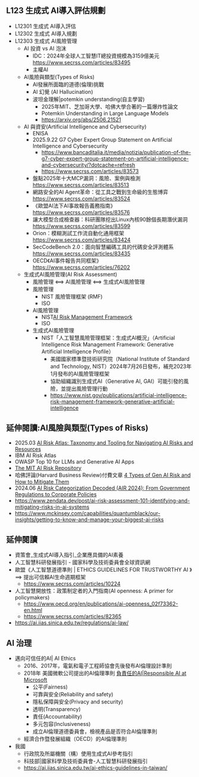 ## L123 生成式 AI導入評估規劃
- L12301 生成式 AI導入評估
- L12302 生成式 AI導入規劃
- L12303 生成式 AI風險管理
  - AI 投資 vs AI 泡沫
    - IDC：2024年全球人工智慧IT總投資規模為3159億美元 https://www.secrss.com/articles/83495
    - 主權AI 
  - AI風險與類型(Types of Risks)
    - AI發展所面臨的道德(倫理)挑戰
    - AI 幻覺 (AI Hallucination)
    - 波坦金理解|potemkin understanding(自主學習)
      - 2025年MIT、芝加哥大學、哈佛大學合著的一篇爆炸性論文
      - Potemkin Understanding in Large Language Models
      - https://arxiv.org/abs/2506.21521
  - AI 與資安(Artificial Intelligence and Cybersecurity)
    - ENISA
    - 2025.9.22 G7 Cyber Expert Group Statement on Artificial Intelligence and Cybersecurity
      - https://www.bancaditalia.it/media/notizia/publication-of-the-g7-cyber-expert-group-statement-on-artificial-intelligence-and-cybersecurity/?dotcache=refresh
      - https://www.secrss.com/articles/83573
    - 盤點2025年十大MCP漏洞：風險、案例與檢測  https://www.secrss.com/articles/83513
    - 網路安全的AI Agent革命：從工具之戰到生命級的生態博弈  https://www.secrss.com/articles/83524
    - 《歐盟AI法下AI事故報告義務指南》 https://www.secrss.com/articles/83576
    - 讓大模型合成檢查器：科研團隊挖出Linux內核90餘個長期潛伏漏洞  https://www.secrss.com/articles/83599
    - Orion：模糊測試工作流自動化通用框架 https://www.secrss.com/articles/83424
    - SecCodeBench 2.0：面向智慧編碼工具的代碼安全評測體系  https://www.secrss.com/articles/83435
    - OECD《AI事件報告共同框架》 https://www.secrss.com/articles/76202
  - 生成式AI風險管理(AI Risk Assessment)
    - 風險管理 <==> AI風險管理 <==> 生成式AI風險管理
    - 風險管理
      - NIST 風險管理框架 (RMF)
      - ISO
    - AI風險管理
      - NIST[AI Risk Management Framework](https://www.nist.gov/itl/ai-risk-management-framework)
      - ISO
    - 生成式AI風險管理
      - NIST「人工智慧風險管理框架：生成式AI概況」（Artificial Intelligence Risk Management Framework: Generative Artificial Intelligence Profile）
        - 美國國家標準暨技術研究院（National Institute of Standard and Technology, NIST）2024年7月26日發布，補充2023年1月發布的AI風險管理框架
        - 協助組織識別生成式AI（Generative AI, GAI）可能引發的風險，並提出風險管理行動
        - https://www.nist.gov/publications/artificial-intelligence-risk-management-framework-generative-artificial-intelligence  


## 延伸閱讀:AI風險與類型(Types of Risks)
- 2025.03 [AI Risk Atlas: Taxonomy and Tooling for Navigating AI Risks and Resources](https://arxiv.org/abs/2503.05780)
- IBM AI Risk Atlas
- OWASP Top 10 for LLMs and Generative AI Apps
- [The MIT AI Risk Repository](https://airisk.mit.edu/)
- 哈佛評論(Harvard Business Review)付費文章 [4 Types of Gen AI Risk and How to Mitigate Them](https://hbr.org/2024/05/4-types-of-gen-ai-risk-and-how-to-mitigate-them) 
- 2024.06 [AI Risk Categorization Decoded (AIR 2024): From Government Regulations to Corporate Policies](https://arxiv.org/abs/2406.17864)
- https://www.zendata.dev/post/ai-risk-assessment-101-identifying-and-mitigating-risks-in-ai-systems 
- https://www.mckinsey.com/capabilities/quantumblack/our-insights/getting-to-know-and-manage-your-biggest-ai-risks

## 延伸閱讀
- 資策會_生成式AI導入指引_企業應具備的AI素養
- 人工智慧科研發展指引 - 國家科學及技術委員會全球資訊網
- 歐盟《人工智慧道德準則 | ETHICS GUIDELINES FOR TRUSTWORTHY AI 》==> 提出可信賴AI生命週期框架
  - https://www.secrss.com/articles/10224 
- 人工智慧開放性：政策制定者的入門指南(AI openness: A primer for policymakers)
  - https://www.oecd.org/en/publications/ai-openness_02f73362-en.html
  - https://www.secrss.com/articles/82365 
- https://ai.iias.sinica.edu.tw/regulations/ai-law/

## AI 治理
  - 邁向可信任的AI| AI Ethics
    - 2016、2017年，電氣和電子工程師協會先後發布AI倫理設計準則
    - 2018年 美國微軟公司提出的AI倫理準則 [負責任的AI|Responsible AI at Microsoft](https://www.microsoft.com/en-us/ai/responsible-ai)
      - 公平(Fairness)
      - 可靠與安全(Reliability and safety)
      - 隱私保障與安全(Privacy and security)
      - 透明(Transparency)
      - 責任(Accountability)
      - 多元包容(Inclusiveness)
      - 成立AI倫理道德委員會，檢視產品是否符合AI倫理準則
    - 經濟合作暨發展組織（OECD）的AI倫理準則
  - 我國
    - 行政院及所屬機關（構）使用生成式AI參考指引
    - 科技部|國家科學及技術委員會-人工智慧科研發展指引
    - https://ai.iias.sinica.edu.tw/ai-ethics-guidelines-in-taiwan/
